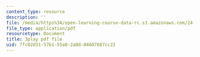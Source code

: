 ```yaml
---
content_type: resource
description: ''
file: /media/https%3A/open-learning-course-data-rc.s3.amazonaws.com/24-912-black-matters-introduction-to-black-studies-spring-2017/7fc02d3157b155a02a0d04607687cc22_WGgH9wpDs5c.pdf
file_type: application/pdf
resourcetype: Document
title: 3play pdf file
uid: 7fc02d31-57b1-55a0-2a0d-04607687cc22
---
```


